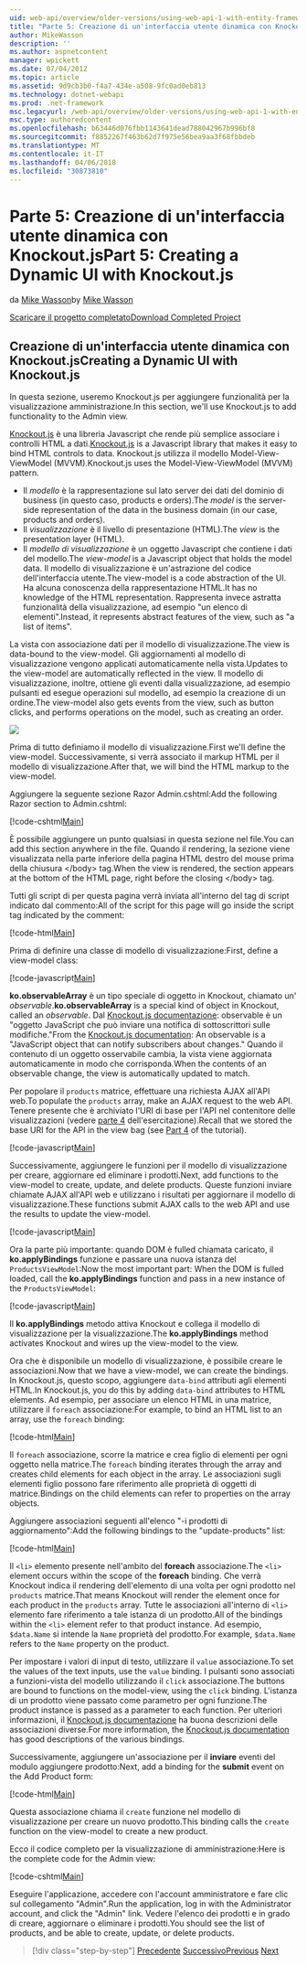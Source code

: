 ```yaml
---
uid: web-api/overview/older-versions/using-web-api-1-with-entity-framework-5/using-web-api-with-entity-framework-part-5
title: "Parte 5: Creazione di un'interfaccia utente dinamica con Knockout.js | Documenti Microsoft"
author: MikeWasson
description: ''
ms.author: aspnetcontent
manager: wpickett
ms.date: 07/04/2012
ms.topic: article
ms.assetid: 9d9cb3b0-f4a7-434e-a508-9fc0ad0eb813
ms.technology: dotnet-webapi
ms.prod: .net-framework
msc.legacyurl: /web-api/overview/older-versions/using-web-api-1-with-entity-framework-5/using-web-api-with-entity-framework-part-5
msc.type: authoredcontent
ms.openlocfilehash: b63446d076fbb1143641dead788042967b996bf8
ms.sourcegitcommit: f8852267f463b62d7f975e56bea9aa3f68fbbdeb
ms.translationtype: MT
ms.contentlocale: it-IT
ms.lasthandoff: 04/06/2018
ms.locfileid: "30873810"
---
```

<a name="part-5-creating-a-dynamic-ui-with-knockoutjs"></a><span data-ttu-id="37887-102">Parte 5: Creazione di un'interfaccia utente dinamica con Knockout.js</span><span class="sxs-lookup"><span data-stu-id="37887-102">Part 5: Creating a Dynamic UI with Knockout.js</span></span>
====================
<span data-ttu-id="37887-103">da [Mike Wasson](https://github.com/MikeWasson)</span><span class="sxs-lookup"><span data-stu-id="37887-103">by [Mike Wasson](https://github.com/MikeWasson)</span></span>

[<span data-ttu-id="37887-104">Scaricare il progetto completato</span><span class="sxs-lookup"><span data-stu-id="37887-104">Download Completed Project</span></span>](http://code.msdn.microsoft.com/ASP-NET-Web-API-with-afa30545)

## <a name="creating-a-dynamic-ui-with-knockoutjs"></a><span data-ttu-id="37887-105">Creazione di un'interfaccia utente dinamica con Knockout.js</span><span class="sxs-lookup"><span data-stu-id="37887-105">Creating a Dynamic UI with Knockout.js</span></span>

<span data-ttu-id="37887-106">In questa sezione, useremo Knockout.js per aggiungere funzionalità per la visualizzazione amministrazione.</span><span class="sxs-lookup"><span data-stu-id="37887-106">In this section, we'll use Knockout.js to add functionality to the Admin view.</span></span>

<span data-ttu-id="37887-107">[Knockout.js](http://knockoutjs.com/) è una libreria Javascript che rende più semplice associare i controlli HTML a dati.</span><span class="sxs-lookup"><span data-stu-id="37887-107">[Knockout.js](http://knockoutjs.com/) is a Javascript library that makes it easy to bind HTML controls to data.</span></span> <span data-ttu-id="37887-108">Knockout.js utilizza il modello Model-View-ViewModel (MVVM).</span><span class="sxs-lookup"><span data-stu-id="37887-108">Knockout.js uses the Model-View-ViewModel (MVVM) pattern.</span></span>

- <span data-ttu-id="37887-109">Il *modello* è la rappresentazione sul lato server dei dati del dominio di business (in questo caso, products e orders).</span><span class="sxs-lookup"><span data-stu-id="37887-109">The *model* is the server-side representation of the data in the business domain (in our case, products and orders).</span></span>
- <span data-ttu-id="37887-110">Il *visualizzazione* è il livello di presentazione (HTML).</span><span class="sxs-lookup"><span data-stu-id="37887-110">The *view* is the presentation layer (HTML).</span></span>
- <span data-ttu-id="37887-111">Il *modello di visualizzazione* è un oggetto Javascript che contiene i dati del modello.</span><span class="sxs-lookup"><span data-stu-id="37887-111">The *view-model* is a Javascript object that holds the model data.</span></span> <span data-ttu-id="37887-112">Il modello di visualizzazione è un'astrazione del codice dell'interfaccia utente.</span><span class="sxs-lookup"><span data-stu-id="37887-112">The view-model is a code abstraction of the UI.</span></span> <span data-ttu-id="37887-113">Ha alcuna conoscenza della rappresentazione HTML.</span><span class="sxs-lookup"><span data-stu-id="37887-113">It has no knowledge of the HTML representation.</span></span> <span data-ttu-id="37887-114">Rappresenta invece astratta funzionalità della visualizzazione, ad esempio "un elenco di elementi".</span><span class="sxs-lookup"><span data-stu-id="37887-114">Instead, it represents abstract features of the view, such as "a list of items".</span></span>

<span data-ttu-id="37887-115">La vista con associazione dati per il modello di visualizzazione.</span><span class="sxs-lookup"><span data-stu-id="37887-115">The view is data-bound to the view-model.</span></span> <span data-ttu-id="37887-116">Gli aggiornamenti al modello di visualizzazione vengono applicati automaticamente nella vista.</span><span class="sxs-lookup"><span data-stu-id="37887-116">Updates to the view-model are automatically reflected in the view.</span></span> <span data-ttu-id="37887-117">Il modello di visualizzazione, inoltre, ottiene gli eventi dalla visualizzazione, ad esempio pulsanti ed esegue operazioni sul modello, ad esempio la creazione di un ordine.</span><span class="sxs-lookup"><span data-stu-id="37887-117">The view-model also gets events from the view, such as button clicks, and performs operations on the model, such as creating an order.</span></span>

![](using-web-api-with-entity-framework-part-5/_static/image1.png)

<span data-ttu-id="37887-118">Prima di tutto definiamo il modello di visualizzazione.</span><span class="sxs-lookup"><span data-stu-id="37887-118">First we'll define the view-model.</span></span> <span data-ttu-id="37887-119">Successivamente, si verrà associato il markup HTML per il modello di visualizzazione.</span><span class="sxs-lookup"><span data-stu-id="37887-119">After that, we will bind the HTML markup to the view-model.</span></span>

<span data-ttu-id="37887-120">Aggiungere la seguente sezione Razor Admin.cshtml:</span><span class="sxs-lookup"><span data-stu-id="37887-120">Add the following Razor section to Admin.cshtml:</span></span>

[!code-cshtml[Main](using-web-api-with-entity-framework-part-5/samples/sample1.cshtml)]

<span data-ttu-id="37887-121">È possibile aggiungere un punto qualsiasi in questa sezione nel file.</span><span class="sxs-lookup"><span data-stu-id="37887-121">You can add this section anywhere in the file.</span></span> <span data-ttu-id="37887-122">Quando il rendering, la sezione viene visualizzata nella parte inferiore della pagina HTML destro del mouse prima della chiusura &lt;/body&gt; tag.</span><span class="sxs-lookup"><span data-stu-id="37887-122">When the view is rendered, the section appears at the bottom of the HTML page, right before the closing &lt;/body&gt; tag.</span></span>

<span data-ttu-id="37887-123">Tutti gli script di per questa pagina verrà inviata all'interno del tag di script indicato dal commento:</span><span class="sxs-lookup"><span data-stu-id="37887-123">All of the script for this page will go inside the script tag indicated by the comment:</span></span>

[!code-html[Main](using-web-api-with-entity-framework-part-5/samples/sample2.html)]

<span data-ttu-id="37887-124">Prima di definire una classe di modello di visualizzazione:</span><span class="sxs-lookup"><span data-stu-id="37887-124">First, define a view-model class:</span></span>

[!code-javascript[Main](using-web-api-with-entity-framework-part-5/samples/sample3.js)]

<span data-ttu-id="37887-125">**ko.observableArray** è un tipo speciale di oggetto in Knockout, chiamato un' *observable*.</span><span class="sxs-lookup"><span data-stu-id="37887-125">**ko.observableArray** is a special kind of object in Knockout, called an *observable*.</span></span> <span data-ttu-id="37887-126">Dal [Knockout.js documentazione](http://knockoutjs.com/documentation/observables.html): observable è un "oggetto JavaScript che può inviare una notifica di sottoscrittori sulle modifiche."</span><span class="sxs-lookup"><span data-stu-id="37887-126">From the [Knockout.js documentation](http://knockoutjs.com/documentation/observables.html): An observable is a "JavaScript object that can notify subscribers about changes."</span></span> <span data-ttu-id="37887-127">Quando il contenuto di un oggetto osservabile cambia, la vista viene aggiornata automaticamente in modo che corrisponda.</span><span class="sxs-lookup"><span data-stu-id="37887-127">When the contents of an observable change, the view is automatically updated to match.</span></span>

<span data-ttu-id="37887-128">Per popolare il `products` matrice, effettuare una richiesta AJAX all'API web.</span><span class="sxs-lookup"><span data-stu-id="37887-128">To populate the `products` array, make an AJAX request to the web API.</span></span> <span data-ttu-id="37887-129">Tenere presente che è archiviato l'URI di base per l'API nel contenitore delle visualizzazioni (vedere [parte 4](using-web-api-with-entity-framework-part-4.md) dell'esercitazione).</span><span class="sxs-lookup"><span data-stu-id="37887-129">Recall that we stored the base URI for the API in the view bag (see [Part 4](using-web-api-with-entity-framework-part-4.md) of the tutorial).</span></span>

[!code-javascript[Main](using-web-api-with-entity-framework-part-5/samples/sample4.js?highlight=5)]

<span data-ttu-id="37887-130">Successivamente, aggiungere le funzioni per il modello di visualizzazione per creare, aggiornare ed eliminare i prodotti.</span><span class="sxs-lookup"><span data-stu-id="37887-130">Next, add functions to the view-model to create, update, and delete products.</span></span> <span data-ttu-id="37887-131">Queste funzioni inviare chiamate AJAX all'API web e utilizzano i risultati per aggiornare il modello di visualizzazione.</span><span class="sxs-lookup"><span data-stu-id="37887-131">These functions submit AJAX calls to the web API and use the results to update the view-model.</span></span>

[!code-javascript[Main](using-web-api-with-entity-framework-part-5/samples/sample5.js?highlight=7)]

<span data-ttu-id="37887-132">Ora la parte più importante: quando DOM è fulled chiamata caricato, il **ko.applyBindings** funzione e passare una nuova istanza del `ProductsViewModel`:</span><span class="sxs-lookup"><span data-stu-id="37887-132">Now the most important part: When the DOM is fulled loaded, call the **ko.applyBindings** function and pass in a new instance of the `ProductsViewModel`:</span></span>

[!code-javascript[Main](using-web-api-with-entity-framework-part-5/samples/sample6.js)]

<span data-ttu-id="37887-133">Il **ko.applyBindings** metodo attiva Knockout e collega il modello di visualizzazione per la visualizzazione.</span><span class="sxs-lookup"><span data-stu-id="37887-133">The **ko.applyBindings** method activates Knockout and wires up the view-model to the view.</span></span>

<span data-ttu-id="37887-134">Ora che è disponibile un modello di visualizzazione, è possibile creare le associazioni.</span><span class="sxs-lookup"><span data-stu-id="37887-134">Now that we have a view-model, we can create the bindings.</span></span> <span data-ttu-id="37887-135">In Knockout.js, questo scopo, aggiungere `data-bind` attributi agli elementi HTML.</span><span class="sxs-lookup"><span data-stu-id="37887-135">In Knockout.js, you do this by adding `data-bind` attributes to HTML elements.</span></span> <span data-ttu-id="37887-136">Ad esempio, per associare un elenco HTML in una matrice, utilizzare il `foreach` associazione:</span><span class="sxs-lookup"><span data-stu-id="37887-136">For example, to bind an HTML list to an array, use the `foreach` binding:</span></span>

[!code-html[Main](using-web-api-with-entity-framework-part-5/samples/sample7.html?highlight=1)]

<span data-ttu-id="37887-137">Il `foreach` associazione, scorre la matrice e crea figlio di elementi per ogni oggetto nella matrice.</span><span class="sxs-lookup"><span data-stu-id="37887-137">The `foreach` binding iterates through the array and creates child elements for each object in the array.</span></span> <span data-ttu-id="37887-138">Le associazioni sugli elementi figlio possono fare riferimento alle proprietà di oggetti di matrice.</span><span class="sxs-lookup"><span data-stu-id="37887-138">Bindings on the child elements can refer to properties on the array objects.</span></span>

<span data-ttu-id="37887-139">Aggiungere associazioni seguenti all'elenco "-i prodotti di aggiornamento":</span><span class="sxs-lookup"><span data-stu-id="37887-139">Add the following bindings to the "update-products" list:</span></span>

[!code-html[Main](using-web-api-with-entity-framework-part-5/samples/sample8.html)]

<span data-ttu-id="37887-140">Il `<li>` elemento presente nell'ambito del **foreach** associazione.</span><span class="sxs-lookup"><span data-stu-id="37887-140">The `<li>` element occurs within the scope of the **foreach** binding.</span></span> <span data-ttu-id="37887-141">Che verrà Knockout indica il rendering dell'elemento di una volta per ogni prodotto nel `products` matrice.</span><span class="sxs-lookup"><span data-stu-id="37887-141">That means Knockout will render the element once for each product in the `products` array.</span></span> <span data-ttu-id="37887-142">Tutte le associazioni all'interno di `<li>` elemento fare riferimento a tale istanza di un prodotto.</span><span class="sxs-lookup"><span data-stu-id="37887-142">All of the bindings within the `<li>` element refer to that product instance.</span></span> <span data-ttu-id="37887-143">Ad esempio, `$data.Name` si intende la `Name` proprietà del prodotto.</span><span class="sxs-lookup"><span data-stu-id="37887-143">For example, `$data.Name` refers to the `Name` property on the product.</span></span>

<span data-ttu-id="37887-144">Per impostare i valori di input di testo, utilizzare il `value` associazione.</span><span class="sxs-lookup"><span data-stu-id="37887-144">To set the values of the text inputs, use the `value` binding.</span></span> <span data-ttu-id="37887-145">I pulsanti sono associati a funzioni-vista del modello utilizzando il `click` associazione.</span><span class="sxs-lookup"><span data-stu-id="37887-145">The buttons are bound to functions on the model-view, using the `click` binding.</span></span> <span data-ttu-id="37887-146">L'istanza di un prodotto viene passato come parametro per ogni funzione.</span><span class="sxs-lookup"><span data-stu-id="37887-146">The product instance is passed as a parameter to each function.</span></span> <span data-ttu-id="37887-147">Per ulteriori informazioni, il [Knockout.js documentazione](http://knockoutjs.com/documentation/observables.html) ha buona descrizioni delle associazioni diverse.</span><span class="sxs-lookup"><span data-stu-id="37887-147">For more information, the [Knockout.js documentation](http://knockoutjs.com/documentation/observables.html) has good descriptions of the various bindings.</span></span>

<span data-ttu-id="37887-148">Successivamente, aggiungere un'associazione per il **inviare** eventi del modulo aggiungere prodotto:</span><span class="sxs-lookup"><span data-stu-id="37887-148">Next, add a binding for the **submit** event on the Add Product form:</span></span>

[!code-html[Main](using-web-api-with-entity-framework-part-5/samples/sample9.html)]

<span data-ttu-id="37887-149">Questa associazione chiama il `create` funzione nel modello di visualizzazione per creare un nuovo prodotto.</span><span class="sxs-lookup"><span data-stu-id="37887-149">This binding calls the `create` function on the view-model to create a new product.</span></span>

<span data-ttu-id="37887-150">Ecco il codice completo per la visualizzazione di amministrazione:</span><span class="sxs-lookup"><span data-stu-id="37887-150">Here is the complete code for the Admin view:</span></span>

[!code-cshtml[Main](using-web-api-with-entity-framework-part-5/samples/sample10.cshtml)]

<span data-ttu-id="37887-151">Eseguire l'applicazione, accedere con l'account amministratore e fare clic sul collegamento "Admin".</span><span class="sxs-lookup"><span data-stu-id="37887-151">Run the application, log in with the Administrator account, and click the "Admin" link.</span></span> <span data-ttu-id="37887-152">Vedere l'elenco dei prodotti e in grado di creare, aggiornare o eliminare i prodotti.</span><span class="sxs-lookup"><span data-stu-id="37887-152">You should see the list of products, and be able to create, update, or delete products.</span></span>

> [!div class="step-by-step"]
> <span data-ttu-id="37887-153">[Precedente](using-web-api-with-entity-framework-part-4.md)
> [Successivo](using-web-api-with-entity-framework-part-6.md)</span><span class="sxs-lookup"><span data-stu-id="37887-153">[Previous](using-web-api-with-entity-framework-part-4.md)
[Next](using-web-api-with-entity-framework-part-6.md)</span></span>
